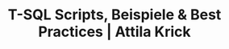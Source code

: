 ---
title: "T-SQL Scripts, Beispiele & Best Practices | Attila Krick"
description: "Beiträge rund um T-SQL und SQL Server – ideal für Datenbankentwickler, Admins & Analysten."
tags: ["TSQL"]
categories: ["TSQL"]
---